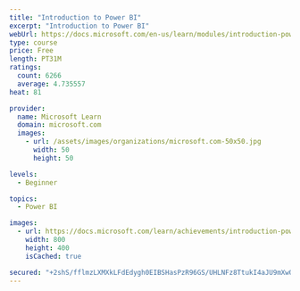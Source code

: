 ```yaml
---
title: "Introduction to Power BI"
excerpt: "Introduction to Power BI"
webUrl: https://docs.microsoft.com/en-us/learn/modules/introduction-power-bi/
type: course
price: Free
length: PT31M
ratings:
  count: 6266
  average: 4.735557
heat: 81

provider:
  name: Microsoft Learn
  domain: microsoft.com
  images:
    - url: /assets/images/organizations/microsoft.com-50x50.jpg
      width: 50
      height: 50

levels:
  - Beginner

topics:
  - Power BI

images:
  - url: https://docs.microsoft.com/learn/achievements/introduction-power-bi-social.png
    width: 800
    height: 400
    isCached: true

secured: "+2shS/fflmzLXMXkLFdEdygh0EIBSHasPzR96GS/UHLNFz8TtukI4aJU9mXwOfXmtz2tUyArr0Tj/pQkoMwrSPfLKRlRTELcc+20TbIwPNYcRIh2MQSoUfDV1Ij8WTHD43Lw1DLjFec25/qXf6y0xwiWu4Jjf9YEjUnKBxWTNtzSypUmbq/CfxdDXUPqD3hJZjV0AwisnDV6qzSN8rzJK/zFUxzxieeBuSiHxu2C3JB5geKA/X4ViH8MWI5RCdlRh+r4lINLnyFsQm2EB14gpwoPJ/AJKS4j1dkndiPZ050FJEHRC/IkCe8uLvANzdQ1Cqje2NSuoTleFEZnVXrv4Xhm9Nr4K+niBVrR2hR0kDA7wLojoJ1OB0mL2G0bcIzntzKBCbyaXNr/ST7O4bh1sIPF85syIjsjEbO5dfrPE1s=;hq+oLE1itamjSIF2OA8tiQ=="
---
```


